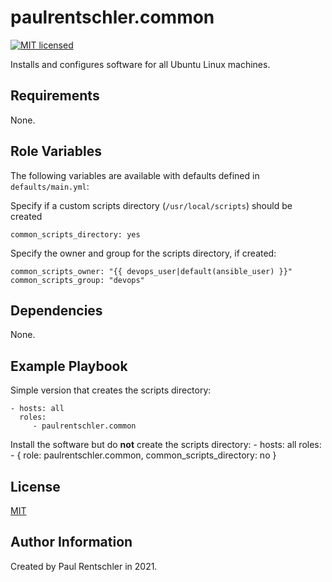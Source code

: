 paulrentschler.common
=====================

[![MIT licensed][mit-badge]][mit-link]

Installs and configures software for all Ubuntu Linux machines.

Requirements
------------

None.


Role Variables
--------------

The following variables are available with defaults defined in `defaults/main.yml`:

Specify if a custom scripts directory (`/usr/local/scripts`) should be created

    common_scripts_directory: yes

Specify the owner and group for the scripts directory, if created:

    common_scripts_owner: "{{ devops_user|default(ansible_user) }}"
    common_scripts_group: "devops"


Dependencies
------------

None.


Example Playbook
----------------

Simple version that creates the scripts directory:

    - hosts: all
      roles:
         - paulrentschler.common


Install the software but do **not** create the scripts directory:
    - hosts: all
      roles:
        - { role: paulrentschler.common,
            common_scripts_directory: no
            }


License
-------

[MIT][mit-link]


Author Information
------------------

Created by Paul Rentschler in 2021.


[mit-badge]: https://img.shields.io/badge/license-MIT-blue.svg
[mit-link]: https://github.com/paulrentschler/ansible-role-common/blob/master/LICENSE
